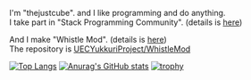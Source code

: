 I'm "thejustcube". and I like programming and do anything.<br>
I take part in "Stack Programming Community". (details is [here](https://github.com/stack-community))

And I make "Whistle Mod". (details is [here](https://modrinth.com/mod/whistle))<br>
The repository is [UECYukkuriProject/WhistleMod](https://github.com/YukkuriProject/WhistleMod)

[![Top Langs](https://github-readme-stats.vercel.app/api/top-langs/?username=thejustcube
)](https://github.com/anuraghazra/github-readme-stats)
[![Anurag's GitHub stats](https://github-readme-stats.vercel.app/api?username=thejustcube)](https://github.com/anuraghazra/github-readme-stats)
[![trophy](https://github-profile-trophy.vercel.app/?username=thejustcube)](https://github.com/ryo-ma/github-profile-trophy)

